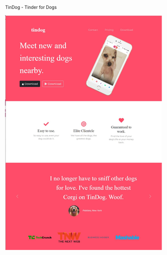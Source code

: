 TinDog - Tinder for Dogs <BR/><BR/>
![Screenshot](https://github.com/nguyen-graykhoa/tindog/blob/main/tindog.JPG)
